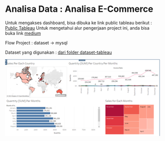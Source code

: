 # Analisa Data : Analisa E-Commerce


Untuk mengakses dashboard, bisa dibuka ke link public tableau berikut :
[Public Tableau](https://public.tableau.com/views/Book1_17088611650490/Dashboard1?:language=en-US&:sid=&:display_count=n&:origin=viz_share_link)
Untuk mengetahui alur pengerjaan project ini, anda bisa buka link [medium](https://medium.com/@muhamadfarididahlan/analisa-data-analisa-e-commerce-28cd122bde71)

Flow Project : dataset -> mysql


Dataset yang digunakan : [dari folder dataset-tableau](./dataset-tableau/ecommerce.rar)


![Visualisasi di Public Tableau](./ecommerces.png)

